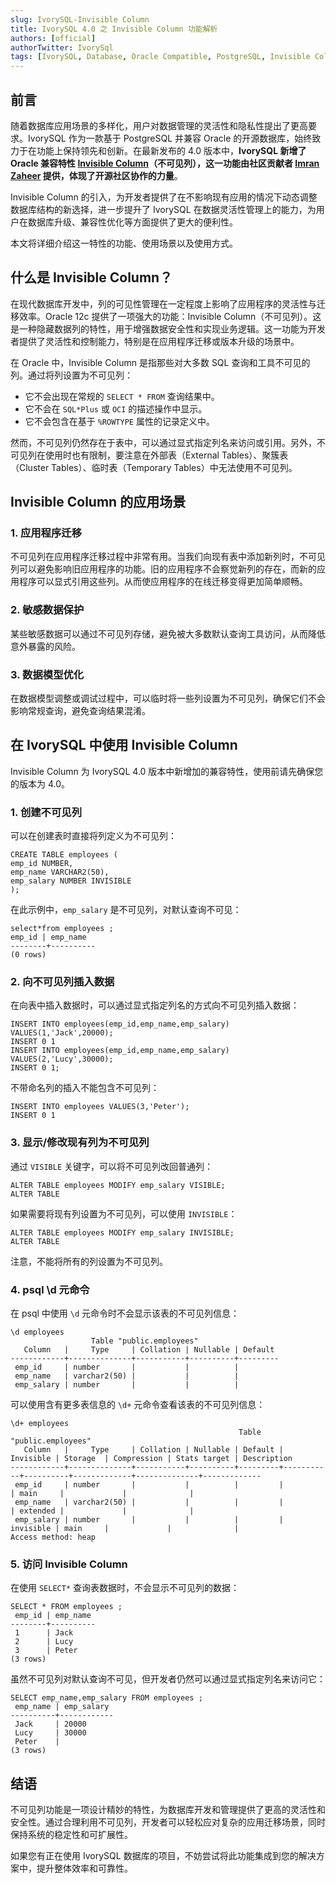 ```yaml
---
slug: IvorySQL-Invisible Column
title: IvorySQL 4.0 之 Invisible Column 功能解析
authors: [official]
authorTwitter: IvorySql
tags: [IvorySQL, Database, Oracle Compatible, PostgreSQL, Invisible Column, 不可见列]
---
```


## 前言

随着数据库应用场景的多样化，用户对数据管理的灵活性和隐私性提出了更高要求。IvorySQL 作为一款基于 PostgreSQL 并兼容 Oracle 的开源数据库，始终致力于在功能上保持领先和创新。在最新发布的 4.0 版本中，**IvorySQL 新增了 Oracle 兼容特性 [Invisible Column](https://github.com/IvorySQL/IvorySQL/pull/679)（不可见列），这一功能由社区贡献者 [Imran Zaheer](https://github.com/imranzaheer612) 提供，体现了开源社区协作的力量**。

Invisible Column 的引入，为开发者提供了在不影响现有应用的情况下动态调整数据库结构的新选择，进一步提升了 IvorySQL 在数据灵活性管理上的能力，为用户在数据库升级、兼容性优化等方面提供了更大的便利性。

本文将详细介绍这一特性的功能、使用场景以及使用方式。

## 什么是 Invisible Column？

在现代数据库开发中，列的可见性管理在一定程度上影响了应用程序的灵活性与迁移效率。Oracle 12c 提供了一项强大的功能：Invisible Column（不可见列）。这是一种隐藏数据列的特性，用于增强数据安全性和实现业务逻辑。这一功能为开发者提供了灵活性和控制能力，特别是在应用程序迁移或版本升级的场景中。

在 Oracle 中，Invisible Column 是指那些对大多数 SQL 查询和工具不可见的列。通过将列设置为不可见列：

- 它不会出现在常规的 `SELECT * FROM` 查询结果中。
- 它不会在 `SQL*Plus` 或 `OCI` 的描述操作中显示。
- 它不会包含在基于 `%ROWTYPE` 属性的记录定义中。

然而，不可见列仍然存在于表中，可以通过显式指定列名来访问或引用。另外，不可见列在使用时也有限制，要注意在外部表（External Tables）、聚簇表（Cluster Tables）、临时表（Temporary Tables）中无法使用不可见列。

## Invisible Column 的应用场景

### 1. 应用程序迁移

不可见列在应用程序迁移过程中非常有用。当我们向现有表中添加新列时，不可见列可以避免影响旧应用程序的功能。旧的应用程序不会察觉新列的存在，而新的应用程序可以显式引用这些列。从而使应用程序的在线迁移变得更加简单顺畅。

### 2. 敏感数据保护

某些敏感数据可以通过不可见列存储，避免被大多数默认查询工具访问，从而降低意外暴露的风险。

### 3. 数据模型优化

在数据模型调整或调试过程中，可以临时将一些列设置为不可见列，确保它们不会影响常规查询，避免查询结果混淆。

## 在 IvorySQL 中使用 Invisible Column

Invisible Column 为 IvorySQL 4.0 版本中新增加的兼容特性，使用前请先确保您的版本为 4.0。

### 1. 创建不可见列

可以在创建表时直接将列定义为不可见列：

```
CREATE TABLE employees (
emp_id NUMBER,
emp_name VARCHAR2(50),
emp_salary NUMBER INVISIBLE
);
```

在此示例中，`emp_salary` 是不可见列，对默认查询不可见：

```
select*from employees ;
emp_id | emp_name
--------+----------
(0 rows)
```

### 2. 向不可见列插入数据

在向表中插入数据时，可以通过显式指定列名的方式向不可见列插入数据：

```
INSERT INTO employees(emp_id,emp_name,emp_salary) VALUES(1,'Jack',20000);
INSERT 0 1
INSERT INTO employees(emp_id,emp_name,emp_salary) VALUES(2,'Lucy',30000);
INSERT 0 1;
```

不带命名列的插入不能包含不可见列：

```
INSERT INTO employees VALUES(3,'Peter');
INSERT 0 1
```

### 3. 显示/修改现有列为不可见列

通过 `VISIBLE` 关键字，可以将不可见列改回普通列：

```
ALTER TABLE employees MODIFY emp_salary VISIBLE;
ALTER TABLE
```

如果需要将现有列设置为不可见列，可以使用 `INVISIBLE`：

```
ALTER TABLE employees MODIFY emp_salary INVISIBLE;
ALTER TABLE
```

注意，不能将所有的列设置为不可见列。

### 4. psql \d 元命令

在 psql 中使用 `\d` 元命令时不会显示该表的不可见列信息：

```
\d employees
                  Table "public.employees"
   Column   |     Type     | Collation | Nullable | Default 
------------+--------------+-----------+----------+---------
 emp_id     | number       |           |          | 
 emp_name   | varchar2(50) |           |          | 
 emp_salary | number       |           |          | 
```

可以使用含有更多表信息的 `\d+` 元命令查看该表的不可见列信息：

```
\d+ employees
                                                   Table "public.employees"
   Column   |     Type     | Collation | Nullable | Default | Invisible | Storage  | Compression | Stats target | Description 
------------+--------------+-----------+----------+---------+-----------+----------+-------------+--------------+-------------
 emp_id     | number       |           |          |         |           | main     |             |              | 
 emp_name   | varchar2(50) |           |          |         |           | extended |             |              | 
 emp_salary | number       |           |          |         | invisible | main     |             |              | 
Access method: heap
```

### 5. 访问 Invisible Column

在使用 `SELECT*` 查询表数据时，不会显示不可见列的数据：

```
SELECT * FROM employees ;
 emp_id | emp_name 
--------+----------
 1      | Jack
 2      | Lucy
 3      | Peter
(3 rows)
```

虽然不可见列对默认查询不可见，但开发者仍然可以通过显式指定列名来访问它：

```
SELECT emp_name,emp_salary FROM employees ;
 emp_name | emp_salary 
----------+------------
 Jack     | 20000
 Lucy     | 30000
 Peter    | 
(3 rows)
```

## 结语

不可见列功能是一项设计精妙的特性，为数据库开发和管理提供了更高的灵活性和安全性。通过合理利用不可见列，开发者可以轻松应对复杂的应用迁移场景，同时保持系统的稳定性和可扩展性。

如果您有正在使用 IvorySQL 数据库的项目，不妨尝试将此功能集成到您的解决方案中，提升整体效率和可靠性。